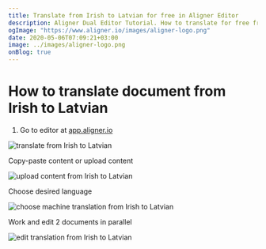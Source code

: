 ```yaml
---
title: Translate from Irish to Latvian for free in Aligner Editor
description: Aligner Dual Editor Tutorial. How to translate for free from Irish to Latvian. Aligner is multilingual document management platform. 
ogImage: "https://www.aligner.io/images/aligner-logo.png"
date: 2020-05-06T07:09:21+03:00
image: ../images/aligner-logo.png
onBlog: true
---
```


# How to translate document from Irish to Latvian

1. Go to editor at [app.aligner.io](https://app.aligner.io "Aligner App web page")

![translate from Irish to Latvian](../aligner-blank-editor.png "translate from Irish to Latvian")

Copy-paste content or upload content

![upload content from Irish to Latvian](../aligner-uploaded-document.png "upload content from Irish to Latvian")

Choose desired language

![choose machine translation from Irish to Latvian](../aligner-language-dropdown.png "choose machine translation from Irish to Latvian")

Work and edit 2 documents in parallel

![edit translation from Irish to Latvian](../aligner-double-sitded-editor.png "edit translation from Irish to Latvian")

